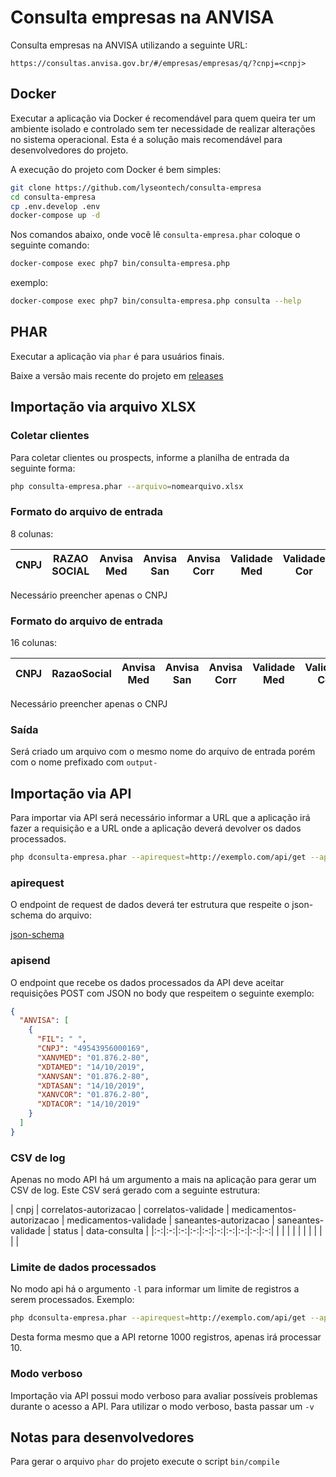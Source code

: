 # Consulta empresas na ANVISA

Consulta empresas na ANVISA utilizando a seguinte URL:

```
https://consultas.anvisa.gov.br/#/empresas/empresas/q/?cnpj=<cnpj>
```

## Docker

Executar a aplicação via Docker é recomendável para quem queira ter um ambiente isolado e controlado sem ter necessidade de realizar alterações no sistema operacional. Esta é a solução mais recomendável para desenvolvedores do projeto.

A execução do projeto com Docker é bem simples:

```bash
git clone https://github.com/lyseontech/consulta-empresa
cd consulta-empresa
cp .env.develop .env
docker-compose up -d
```
Nos comandos abaixo, onde você lê `consulta-empresa.phar` coloque o seguinte
comando:

```bash
docker-compose exec php7 bin/consulta-empresa.php
```

exemplo:

```bash
docker-compose exec php7 bin/consulta-empresa.php consulta --help
```

## PHAR

Executar a aplicação via `phar` é para usuários finais.

Baixe a versão mais recente do projeto em [releases](https://github.com/LyseonTech/consulta-empresa-anvisa-cli/releases/latest/download/consulta-empresa.phar)

## Importação via arquivo XLSX

### Coletar clientes
Para coletar clientes ou prospects, informe a planilha de entrada da seguinte
forma:

```bash
php consulta-empresa.phar --arquivo=nomearquivo.xlsx
```

### Formato do arquivo de entrada

8 colunas:

**CNPJ**|**RAZAO SOCIAL**|**Anvisa Med**|**Anvisa San**|**Anvisa Corr**|**Validade Med**|**Validade Cor**|**Validade San**
:-----:|:-----:|:-----:|:-----:|:-----:|:-----:|:-----:|:-----:

Necessário preencher apenas o CNPJ

### Formato do arquivo de entrada

16 colunas:

**CNPJ**|**RazaoSocial**|**Anvisa Med**|**Anvisa San**|**Anvisa Corr**|**Validade Med**|**Validade Cor**|**Validade San**|**Endereco**|**Bairro**|**Numero**|**Complemento**|**cep**|**Cidade**|**Estado**|**Telefone**
:-----:|:-----:|:-----:|:-----:|:-----:|:-----:|:-----:|:-----:|:-----:|:-----:|:-----:|:-----:|:-----:|:-----:|:-----:|:-----:

Necessário preencher apenas o CNPJ

### Saída

Será criado um arquivo com o mesmo nome do arquivo de entrada porém com o nome 
prefixado com `output-`

## Importação via API

Para importar via API será necessário informar a URL que a aplicação irá fazer a
requisição e a URL onde a aplicação deverá devolver os dados processados.

```bash
php dconsulta-empresa.phar --apirequest=http://exemplo.com/api/get --apisend=http://exemplo.com/api/save
```

### apirequest

O endpoint de request de dados deverá ter estrutura que respeite o json-schema
do arquivo:

[json-schema](assets/api-get-schema.json)

### apisend

O endpoint que recebe os dados processados da API deve aceitar requisições POST com JSON no body que
respeitem o seguinte exemplo:

```json
{
  "ANVISA": [
    {
      "FIL": " ",
      "CNPJ": "49543956000169",
      "XANVMED": "01.876.2-80",
      "XDTAMED": "14/10/2019",
      "XANVSAN": "01.876.2-80",
      "XDTASAN": "14/10/2019",
      "XANVCOR": "01.876.2-80",
      "XDTACOR": "14/10/2019"
    }
  ]
}
```
### CSV de log

Apenas no modo API há um argumento a mais na aplicação para gerar um CSV de log.
Este CSV será gerado com a seguinte estrutura:

| cnpj | correlatos-autorizacao | correlatos-validade | medicamentos-autorizacao | medicamentos-validade | saneantes-autorizacao | saneantes-validade | status | data-consulta |
|:-:|:-:|:-:|:-:|:-:|:-:|:-:|:-:|:-:|:-:|
|   |   |   |   |   |   |   |   |   |   |

### Limite de dados processados

No modo api há o argumento `-l` para informar um limite de registros a serem
processados.
Exemplo:

```bash
php dconsulta-empresa.phar --apirequest=http://exemplo.com/api/get --apisend=http://exemplo.com/api/save -l 10
```

Desta forma mesmo que a API retorne 1000 registros, apenas irá processar 10.

### Modo verboso

Importação via API possui modo verboso para avaliar possíveis problemas durante
o acesso a API. Para utilizar o modo verboso, basta passar um `-v`

## Notas para desenvolvedores

Para gerar o arquivo `phar` do projeto execute o script `bin/compile`
